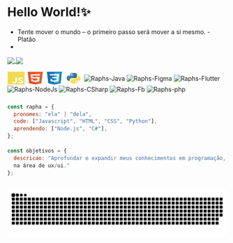 #  Hello World!✨
- Tente mover o mundo – o primeiro passo será mover a si mesmo. - Platão
- 
<div>
<a href="https://github.com/raphaelamonteiro/github-readme-stats">
  <img height=200 align="center" src="https://github-readme-stats.vercel.app/api?username=raphaelamonteiro&theme=nightowl" />
</a>
<a href="https://github.com/raphaelamonteiro/convoychat">
  <img height=200 align="center" src="https://github-readme-stats.vercel.app/api/top-langs?username=raphaelamonteiro&layout=compact&langs_count=8&card_width=320&theme=nightowl" />
</a>
</div>

<div style="display: inline_block"><br>
  <img align="center" alt="Raphs-Js" height="30" width="40" src="https://raw.githubusercontent.com/devicons/devicon/master/icons/javascript/javascript-plain.svg">
  <img align="center" alt="Raphs-HTML" height="30" width="40" src="https://raw.githubusercontent.com/devicons/devicon/master/icons/html5/html5-original.svg">
  <img align="center" alt="Raphs-CSS" height="30" width="40" src="https://raw.githubusercontent.com/devicons/devicon/master/icons/css3/css3-original.svg">
  <img align="center" alt="Raphs-Python" height="30" width="40" src="https://raw.githubusercontent.com/devicons/devicon/master/icons/python/python-original.svg">
  <img align="center" alt="Raphs-Java" height="30" width="40" src="https://cdn.jsdelivr.net/gh/devicons/devicon/icons/java/java-original.svg">
  <img align="center" alt="Raphs-Figma" height="30" width="40" src="https://cdn.jsdelivr.net/gh/devicons/devicon/icons/figma/figma-original.svg">
   <img align="center" alt="Raphs-Flutter" height="30" width="40" src="https://cdn.jsdelivr.net/gh/devicons/devicon/icons/flutter/flutter-plain.svg">    
      <img align="center" alt="Raphs-NodeJs" height="30" width="40" src="https://cdn.jsdelivr.net/gh/devicons/devicon/icons/nodejs/nodejs-plain.svg">
      <img align="center" alt="Raphs-CSharp" height="30" width="40" src="https://cdn.jsdelivr.net/gh/devicons/devicon/icons/csharp/csharp-plain.svg">
  <img align="center" alt="Raphs-Fb" height="30" width="40" src="https://cdn.jsdelivr.net/gh/devicons/devicon/icons/firebase/firebase-plain.svg">
    <img align="center" alt="Raphs-php" height="30" width="40" src="https://cdn.jsdelivr.net/gh/devicons/devicon/icons/php/php-plain.svg">        
</div>

###

```javascript
const rapha = {
  pronomes: "ela" | "dela",
  code: ["Javascript", "HTML", "CSS", "Python"],
  aprendendo: ["Node.js", "C#"],
};

const objetivos = {
  descricao: "Aprofundar e expandir meus conhecimentos em programação, desenvolvimento e design, principalmente
  na área de ux/ui."
};

```

##

<picture>
  <source media="(prefers-color-scheme: dark)" srcset="https://raw.githubusercontent.com/platane/platane/output/github-contribution-grid-snake-dark.svg">
  <source media="(prefers-color-scheme: light)" srcset="https://raw.githubusercontent.com/platane/platane/output/github-contribution-grid-snake.svg">
  <img alt="github contribution grid snake animation" src="https://raw.githubusercontent.com/platane/platane/output/github-contribution-grid-snake.svg">
</picture>
